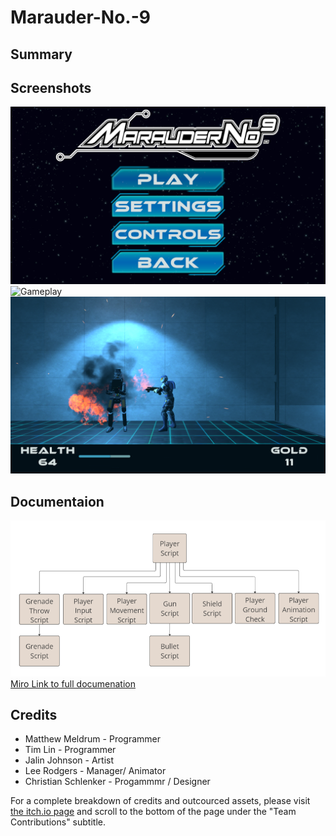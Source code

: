 # Marauder-No.-9
## Summary
## Screenshots
![Start Menu](https://github.com/Matthew078/Marauder-No.-9/blob/main/README_IMAGES/Screenshot_89.png?raw=true)<br>
![Gameplay](https://img.itch.zone/aW1hZ2UvMjM3MzU2My8xNDA2NTE1OC5wbmc=/original/Zk20Of.png?raw=true)<br>
![Gameplay](https://github.com/Matthew078/Marauder-No.-9/blob/main/README_IMAGES/Screenshot_94.png?raw=true)<br>

## Documentaion
![player code structure](https://github.com/Matthew078/Marauder-No.-9/blob/main/README_IMAGES/player_code_structure.PNG?raw=true)<br>
[Miro Link to full documenation](https://miro.com/app/board/uXjVMjeFY_Q=/?share_link_id=164826864429)

## Credits
- Matthew Meldrum - Programmer
- Tim Lin - Programmer
- Jalin Johnson - Artist
- Lee Rodgers - Manager/ Animator
- Christian Schlenker - Progammmr / Designer

For a complete breakdown of credits and outcourced assets, please visit [the itch.io page](https://matt-012.itch.io/marauder-no-9) and scroll to the bottom of the page under the "Team Contributions" subtitle. 
